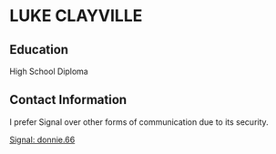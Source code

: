 # LUKE CLAYVILLE
## Education
High School Diploma
## Contact Information
I prefer Signal over other forms of communication due to its security.

[Signal: donnie.66](https://signal.me/#eu/chePEr2Cxrj_USExoCN_0Sk_CLfIkAkNdZMrv1ws1-Mr2q17G95FfpQ32dAjaA0z)